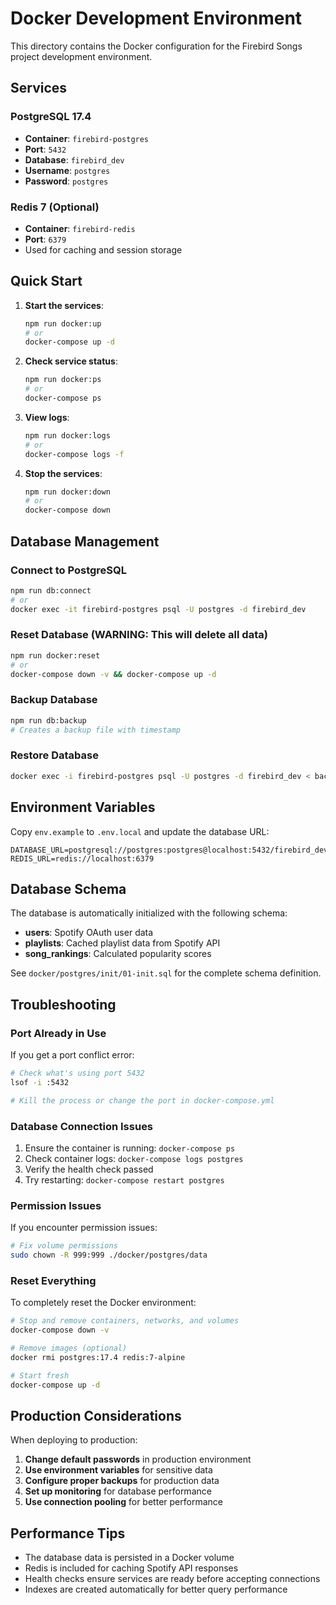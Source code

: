 # Docker Development Environment

This directory contains the Docker configuration for the Firebird Songs project development environment.

## Services

### PostgreSQL 17.4
- **Container**: `firebird-postgres`
- **Port**: `5432`
- **Database**: `firebird_dev`
- **Username**: `postgres`
- **Password**: `postgres`

### Redis 7 (Optional)
- **Container**: `firebird-redis`
- **Port**: `6379`
- Used for caching and session storage

## Quick Start

1. **Start the services**:
   ```bash
   npm run docker:up
   # or
   docker-compose up -d
   ```

2. **Check service status**:
   ```bash
   npm run docker:ps
   # or
   docker-compose ps
   ```

3. **View logs**:
   ```bash
   npm run docker:logs
   # or
   docker-compose logs -f
   ```

4. **Stop the services**:
   ```bash
   npm run docker:down
   # or
   docker-compose down
   ```

## Database Management

### Connect to PostgreSQL
```bash
npm run db:connect
# or
docker exec -it firebird-postgres psql -U postgres -d firebird_dev
```

### Reset Database (WARNING: This will delete all data)
```bash
npm run docker:reset
# or
docker-compose down -v && docker-compose up -d
```

### Backup Database
```bash
npm run db:backup
# Creates a backup file with timestamp
```

### Restore Database
```bash
docker exec -i firebird-postgres psql -U postgres -d firebird_dev < backup_20241201_143022.sql
```

## Environment Variables

Copy `env.example` to `.env.local` and update the database URL:

```env
DATABASE_URL=postgresql://postgres:postgres@localhost:5432/firebird_dev
REDIS_URL=redis://localhost:6379
```

## Database Schema

The database is automatically initialized with the following schema:

- **users**: Spotify OAuth user data
- **playlists**: Cached playlist data from Spotify API
- **song_rankings**: Calculated popularity scores

See `docker/postgres/init/01-init.sql` for the complete schema definition.

## Troubleshooting

### Port Already in Use
If you get a port conflict error:
```bash
# Check what's using port 5432
lsof -i :5432

# Kill the process or change the port in docker-compose.yml
```

### Database Connection Issues
1. Ensure the container is running: `docker-compose ps`
2. Check container logs: `docker-compose logs postgres`
3. Verify the health check passed
4. Try restarting: `docker-compose restart postgres`

### Permission Issues
If you encounter permission issues:
```bash
# Fix volume permissions
sudo chown -R 999:999 ./docker/postgres/data
```

### Reset Everything
To completely reset the Docker environment:
```bash
# Stop and remove containers, networks, and volumes
docker-compose down -v

# Remove images (optional)
docker rmi postgres:17.4 redis:7-alpine

# Start fresh
docker-compose up -d
```

## Production Considerations

When deploying to production:

1. **Change default passwords** in production environment
2. **Use environment variables** for sensitive data
3. **Configure proper backups** for production data
4. **Set up monitoring** for database performance
5. **Use connection pooling** for better performance

## Performance Tips

- The database data is persisted in a Docker volume
- Redis is included for caching Spotify API responses
- Health checks ensure services are ready before accepting connections
- Indexes are created automatically for better query performance 